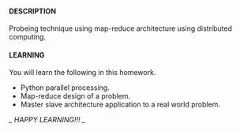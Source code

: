 #### DESCRIPTION
Probeing technique using map-reduce architecture using distributed computing.

#### LEARNING
You will learn the following in this homework. 

* Python parallel processing.
* Map-reduce design of a problem.
* Master slave architecture application to a real world problem.

*_ HAPPY LEARNING!!! _*